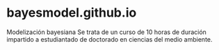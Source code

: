# bayesmodel.github.io
Modelización bayesiana
Se trata de un curso de 10 horas de duración impartido a estudiantado de doctorado en ciencias del medio ambiente.
